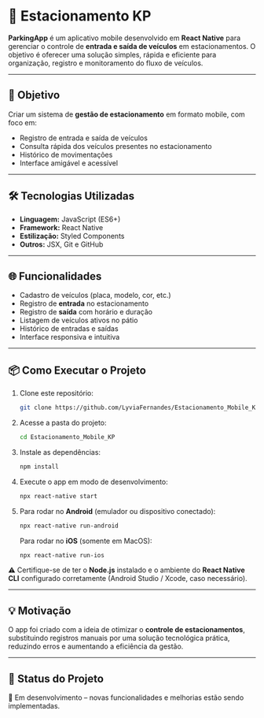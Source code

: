
# 🚗 Estacionamento KP

**ParkingApp** é um aplicativo mobile desenvolvido em **React Native** para gerenciar o controle de **entrada e saída de veículos** em estacionamentos.
O objetivo é oferecer uma solução simples, rápida e eficiente para organização, registro e monitoramento do fluxo de veículos.

---

## 🎯 Objetivo

Criar um sistema de **gestão de estacionamento** em formato mobile, com foco em:

* Registro de entrada e saída de veículos
* Consulta rápida dos veículos presentes no estacionamento
* Histórico de movimentações
* Interface amigável e acessível

---

## 🛠️ Tecnologias Utilizadas

* **Linguagem:** JavaScript (ES6+)
* **Framework:** React Native
* **Estilização:** Styled Components
* **Outros:** JSX, Git e GitHub

---

## 🌐 Funcionalidades

* Cadastro de veículos (placa, modelo, cor, etc.)
* Registro de **entrada** no estacionamento
* Registro de **saída** com horário e duração
* Listagem de veículos ativos no pátio
* Histórico de entradas e saídas
* Interface responsiva e intuitiva

---

## 📦 Como Executar o Projeto

1. Clone este repositório:

   ```bash
   git clone https://github.com/LyviaFernandes/Estacionamento_Mobile_KP
   ```

2. Acesse a pasta do projeto:

   ```bash
   cd Estacionamento_Mobile_KP
   ```

3. Instale as dependências:

   ```bash
   npm install
   ```

4. Execute o app em modo de desenvolvimento:

   ```bash
   npx react-native start
   ```

5. Para rodar no **Android** (emulador ou dispositivo conectado):

   ```bash
   npx react-native run-android
   ```

   Para rodar no **iOS** (somente em MacOS):

   ```bash
   npx react-native run-ios
   ```

⚠️ Certifique-se de ter o **Node.js** instalado e o ambiente do **React Native CLI** configurado corretamente (Android Studio / Xcode, caso necessário).

---

## 💡 Motivação

O app foi criado com a ideia de otimizar o **controle de estacionamentos**, substituindo registros manuais por uma solução tecnológica prática, reduzindo erros e aumentando a eficiência da gestão.

---

## 📌 Status do Projeto

🚧 Em desenvolvimento – novas funcionalidades e melhorias estão sendo implementadas.
